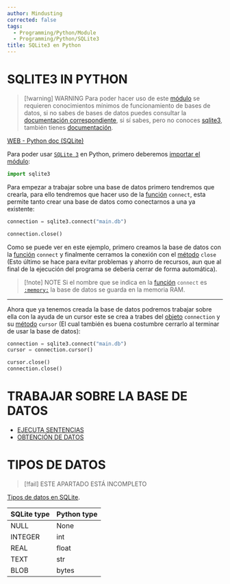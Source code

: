 ```yaml
---
author: Mindusting
corrected: false
tags:
  - Programming/Python/Module
  - Programming/Python/SQLite3
title: SQLite3 en Python
---
```


# SQLITE3 IN PYTHON

> [!warning] WARNING
> Para poder hacer uso de este [módulo](py_module.md) se requieren conocimientos mínimos de funcionamiento de bases de datos, si no sabes de bases de datos puedes consultar la [documentación correspondiente](../sql/sql.md), si sí sabes, pero no conoces [sqlite3](../sql/sqlite3/sqlite3.md), también tienes [documentación](../sql/sqlite3/sqlite3.md).

[WEB - Python doc (SQLite)](https://docs.python.org/3/library/sqlite3.html)

Para poder usar [`SQLite 3`](../sql/sqlite3/sqlite3.md) en Python, primero deberemos [importar el módulo](py_module.md):

```python
import sqlite3
```

Para empezar a trabajar sobre una base de datos primero tendremos que crearla, para ello tendremos que hacer uso de la [función](py_function.md) `connect`, esta permite tanto crear una base de datos como conectarnos a una ya existente:

```python
connection = sqlite3.connect("main.db")

connection.close()
```

Como se puede ver en este ejemplo, primero creamos la base de datos con la [función](py_function.md) `connect` y finalmente cerramos la conexión con el [método](classes/py_method.md) `close` (Esto último se hace para evitar problemas y ahorro de recursos, aun que al final de la ejecución del programa se debería cerrar de forma automática).

> [!note] NOTE
> Si el nombre que se indica en la [función](py_function.md) `connect` es [`:memory:`](../sql/sqlite3/SQLite3_memory_ddbb.md) la base de datos se guarda en la memoria RAM.

---

Ahora que ya tenemos creada la base de datos podremos trabajar sobre ella con la ayuda de un cursor este se crea a trabes del [objeto](py_class.md) `connection` y su [método](classes/py_method.md) `cursor` (El cual también es buena costumbre cerrarlo al terminar de usar la base de datos):

```python
connection = sqlite3.connect("main.db")
cursor = connection.cursor()

cursor.close()
connection.close()
```

# TRABAJAR SOBRE LA BASE DE DATOS

- [EJECUTA SENTENCIAS](sqlite3/SQLite3_execute.md)
- [OBTENCIÓN DE DATOS](sqlite3/SQLite3_fetch.md)

# TIPOS DE DATOS

> [!fail] ESTE APARTADO ESTÁ INCOMPLETO

[Tipos de datos en SQLite](../sql/sqlite3/SQLite3_data_types.md).

| SQLite type | Python type |
|:------------|:------------|
| NULL        | None        |
| INTEGER     | int         |
| REAL        | float       |
| TEXT        | str         |
| BLOB        | bytes       |
